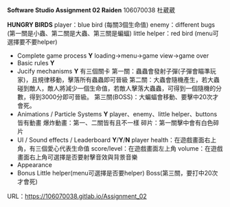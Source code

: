 **Software Studio Assignment 02 Raiden** 
106070038 杜葳葳

**HUNGRY BIRDS**
player：blue bird (每關3個生命值)
enemy：different bugs (第一關是小蟲、第二關是大蟲、第三關是蝙蝠)
little helper：red bird (menu可選擇要不要helper)

 - Complete game process **Y**
	 loading->menu->game view->game over
 - Basic rules **Y**
 - Jucify mechanisms **Y**
	 有三個關卡
	 第一關：蟲蟲會發射子彈(子彈會瞄準玩家)，且規律移動，擊落所有蟲蟲即可晉級
	 第二關：大蟲會隨機產生，若大蟲碰到敵人，敵人將減少一個生命值，若敵人擊落大蟲蟲，可得到一個隨機的分數，得到3000分即可晉級。
	 第三關(BOSS)：大蝙蝠會移動、要擊中20次才會死。
 - Animations / Particle Systems **Y**
	player、enemy、little helper、buttons 皆有動畫
	爆炸動畫：第一、二關皆有且不一樣
	碎片：第一關擊中會有白色碎片
 - UI / Sound effects / Leaderboard **Y**/**Y**/**N**
	player health：在遊戲畫面右上角，有三個愛心代表生命值
	score/level：在遊戲畫面左上角
	volume：在遊戲畫面右上角可選擇是否要射擊音效與背景音樂
 - Appearance
 - Bonus
	 Little helper(menu可選擇是否要helper)
	 Boss(第三關，要打中20次才會死)

URL：https://106070038.gitlab.io/Assignment_02
